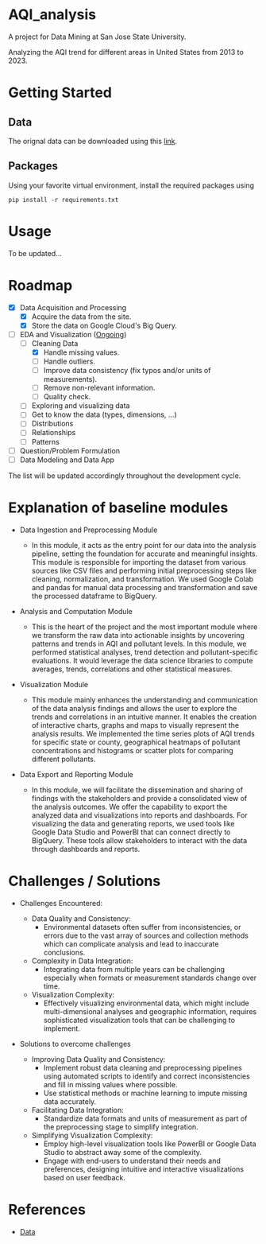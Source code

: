 # AQI_analysis

A project for Data Mining at San Jose State University.

Analyzing the AQI trend for different areas in United States from 2013 to 2023.

# Getting Started

## Data

The orignal data can be downloaded using this [link](https://aqs.epa.gov/aqsweb/airdata/download_files.html#Annual).

##  Packages

Using your favorite virtual environment, install the required packages using

```
pip install -r requirements.txt
```
# Usage

To be updated...

# Roadmap
- [x] Data Acquisition and Processing
  - [x] Acquire the data from the site.
  - [x] Store the data on Google Cloud's Big Query.
- [ ] EDA and Visualization (<ins>Ongoing</ins>)
  - [ ] Cleaning Data 
    - [x] Handle missing values.
    - [ ] Handle outliers.
    - [ ] Improve data consistency (fix typos and/or units of measurements).
    - [ ] Remove non-relevant information.
    - [ ] Quality check.
  - [ ]  Exploring and visualizing data
    - [ ] Get to know the data (types, dimensions, ...)
    - [ ] Distributions 
    - [ ] Relationships
    - [ ] Patterns 
- [ ] Question/Problem Formulation
- [ ] Data Modeling and Data App

The list will be updated accordingly throughout the development cycle.

# Explanation of baseline modules
- Data Ingestion and Preprocessing Module
  - In this module, it acts as the entry point for our data into the analysis pipeline, setting the foundation for accurate and meaningful insights. This module is responsible for importing the dataset from various sources like CSV files and performing initial preprocessing steps like cleaning, normalization, and transformation. We used Google Colab and pandas for manual data processing and transformation and save the processed dataframe to BigQuery.

- Analysis and Computation Module
  - This is the heart of the project and the most important module where we transform the raw data into actionable insights by uncovering patterns and trends in AQI and pollutant levels. In this module, we performed statistical analyses, trend detection and pollutant-specific evaluations. It would leverage the data science libraries to compute averages, trends, correlations and other statistical measures.

- Visualization Module
  -  This module mainly enhances the understanding and communication of the data analysis findings and allows the user to explore the trends and correlations in an intuitive manner. It enables the creation of interactive charts, graphs and maps to visually represent the analysis results. We implemented the time series plots of AQI trends for specific state or county, geographical heatmaps of pollutant concentrations and histograms or scatter plots for comparing different pollutants.
 
- Data Export and Reporting Module
  - In this module, we will facilitate the dissemination and sharing of findings with the stakeholders and provide a consolidated view of the analysis outcomes. We offer the capability to export the analyzed data and visualizations into reports and dashboards. For visualizing the data and generating reports, we used tools like Google Data Studio and PowerBI that can connect directly to BigQuery. These tools allow stakeholders to interact with the data through dashboards and reports.
    
# Challenges / Solutions
- Challenges Encountered:
  - Data Quality and Consistency:
     - Environmental datasets often suffer from inconsistencies, or errors due to the vast array of sources and collection methods which can complicate analysis and lead to inaccurate conclusions.
  - Complexity in Data Integration:
    - Integrating data from multiple years can be challenging especially when formats or measurement standards change over time.
  - Visualization Complexity:
    - Effectively visualizing environmental data, which might include multi-dimensional analyses and geographic information, requires sophisticated visualization tools that can be challenging to implement.

- Solutions to overcome challenges
  - Improving Data Quality and Consistency:
    - Implement robust data cleaning and preprocessing pipelines using automated scripts to identify and correct inconsistencies and fill in missing values where possible.
    - Use statistical methods or machine learning to impute missing data accurately.
  - Facilitating Data Integration:
    - Standardize data formats and units of measurement as part of the preprocessing stage to simplify integration.
  - Simplifying Visualization Complexity:
    - Employ high-level visualization tools like PowerBI or Google Data Studio to abstract away some of the complexity.
    - Engage with end-users to understand their needs and preferences, designing intuitive and interactive visualizations based on user feedback.
      
# References
- [Data](https://aqs.epa.gov/aqsweb/airdata/download_files.html#Annual)




